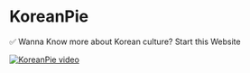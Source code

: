 # KoreanPie
✅ Wanna Know more about Korean culture? Start this Website

[![KoreanPie video](https://youtu.be/vi/'QK0-UmuqmnM'/0.jpg)](https://youtu.be/'QK0-UmuqmnM')
